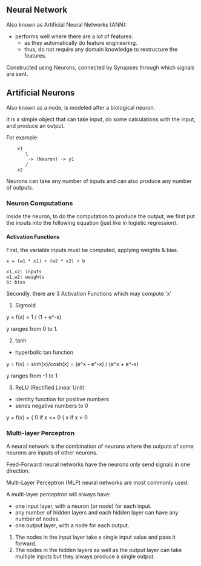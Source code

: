 ## Neural Network

Also known as Artificial Neural Networks (ANN):
- performs well where there are a lot of features:
    - as they automatically do feature engineering.
    - thus, do not require any domain knowledge to restructure the features.

Constructed using Neurons, connected by Synapses through which signals are sent.

## Artificial Neurons

Also known as a node, is modeled after a biological neuron.

It is a simple object that can take input, do some calculations with the input, and produce an output.

For example:
```
    x1
       \
        -> (Neuron) -> y1
       /
    x2
```
Neurons can take any number of inputs and can also produce any number of outputs.

### Neuron Computations

Inside the neuron, to do the computation to produce the output, we first put the inputs into the following equation (just like in logistic regression).

#### Activation Functions

First, the variable inputs must be computed, applying weights & bias.

```
x = (w1 * x1) + (w2 * x2) + b

x1,x2: inputs
w1,w2: weights
b: bias
```

Secondly, there are 3 Activation Functions which may compute 'x'

1. Sigmoid

y = f(x) = 1 / (1 + e^-x)

y ranges from 0 to 1.

2. tanh 
- hyperbolic tan function

y = f(x) = sinh(x)/cosh(x) = (e^x - e^-x) / (e^x + e^-x)

y ranges from -1 to 1

3. ReLU (Rectified Linear Unit)
- identity function for positive numbers 
- sends negative numbers to 0

y = f(x) = { 0 if x <= 0
           { x if x > 0


### Multi-layer Perceptron

A neural network is the combination of neurons where the outputs of some neurons are inputs of other neurons.

Feed-Forward neural networks have the neurons only send signals in one direction.

Multi-Layer Perceptron (MLP) neural networks are most commonly used.

A multi-layer perceptron will always have:
- one input layer, with a neuron (or node) for each input. 
- any number of hidden layers and each hidden layer can have any number of nodes.
- one output layer, with a node for each output.

1. The nodes in the input layer take a single input value and pass it forward.
2. The nodes in the hidden layers as well as the output layer can take multiple inputs but they always produce a single output.
